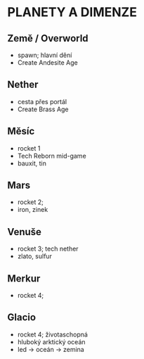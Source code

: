 # PLANETY A DIMENZE

## Země / Overworld

* spawn; hlavní dění
* Create Andesite Age

## Nether

* cesta přes portál
* Create Brass Age

## Měsíc

* rocket 1
* Tech Reborn mid-game
* bauxit, tin

## Mars

* rocket 2;
* iron, zinek

## Venuše

* rocket 3; tech nether
* zlato, sulfur

## Merkur

* rocket 4;

## Glacio

* rocket 4; životaschopná
* hluboký arktický oceán
* led -> oceán -> zemina
